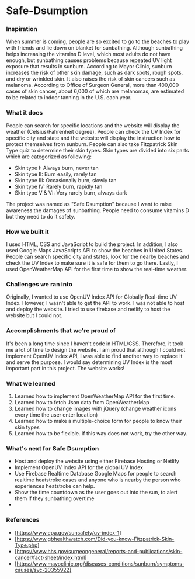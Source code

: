 # Safe-Dsumption
### Inspiration

When summer is coming, people are so excited to go to the beaches to play with friends and lie down on blanket for sunbathing. Although sunbathing helps increasing the vitamins D level, which most adults do not have enough, but sunbathing causes problems because repeated UV light exposure that results in sunburn. According to Mayor Clinic, sunburn increases the risk of other skin damage, such as dark spots, rough spots, and dry or wrinkled skin. It also raises the risk of skin cancers such as melanoma. According to Office of Surgeon General, more than 400,000 cases of skin cancer, about 6,000 of which are melanomas, are estimated to be related to indoor tanning in the U.S. each year.

### What it does

People can search for specific locations and the website will display the weather (Celsius/Fahrenheit degree). People can check the UV Index for specific city and state and the website will display the instruction how to protect themselves from sunburn. People can also take Fitzpatrick Skin Type quiz to determine their skin types. Skin types are divided into six parts which are categorized as following:

- Skin type I: Always burn, never tan
- Skin type II: Burn easily, rarely tan
- Skin type III: Occasionally burn, slowly tan
- Skin type IV: Rarely burn, rapidly tan
- Skin type V & VI: Very rarely burn, always dark

The project was named as "Safe Dsumption" because I want to raise awareness the damages of sunbathing. People need to consume vitamins D but they need to do it safety.

### How we built it

I used HTML, CSS and JavaScript to build the project. In addition, I also used Google Maps JavaScripts API to show the beaches in United States. People can search specific city and states, look for the nearby beaches and check the UV Index to make sure it is safe for them to go there. Lastly, I used OpenWeatherMap API for the first time to show the real-time weather.

### Challenges we ran into

Originally, I wanted to use OpenUV Index API for Globally Real-time UV Index. However, I wasn't able to get the API to work.
I was not able to host and deploy the website. I tried to use firebase and netlify to host the website but I could not.

### Accomplishments that we're proud of

It's been a long time since I haven't code in HTML/CSS. Therefore, it took me a lot of time to design the website. I am proud that although I could not implement OpenUV Index API, I was able to find another way to replace it and serve the purpose. I would say determining UV Index is the most important part in this project. The website works!

### What we learned

1. Learned how to implement OpenWeatherMap API for the first time.
2. Learned how to fetch Json data from OpenWeatherMap
3. Learned how to change images with jQuery (change weather icons every time the user enter location)
4. Learned how to make a multiple-choice form for people to know their skin types
5. Learned how to be flexible. If this way does not work, try the other way. 

### What's next for Safe Dsumption

- Host and deploy the website using either Firebase Hosting or Netlify
- Implement OpenUV Index API for the global UV Index
- Use Firebase Realtime Database Google Maps for people to search realtime heatstroke cases and anyone who is nearby the person who experiences heatstroke can help.
- Show the time countdown as the user goes out into the sun, to alert them if they sunbathing overtime
- 
### References

- [https://www.epa.gov/sunsafety/uv-index-1]
- [https://www.gbhealthwatch.com/Did-you-know-Fitzpatrick-Skin-Type.php]
- [https://www.hhs.gov/surgeongeneral/reports-and-publications/skin-cancer/fact-sheet/index.html]
- [https://www.mayoclinic.org/diseases-conditions/sunburn/symptoms-causes/syc-20355922]
